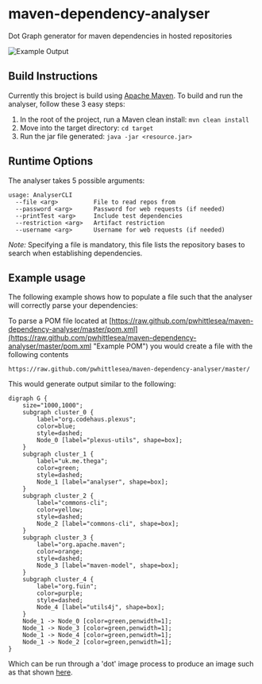 maven-dependency-analyser
=========================

Dot Graph generator for maven dependencies in hosted repositories

![Example Output](https://github-camo.global.ssl.fastly.net/f0f947fe53944c3d3dc7cffb5b311c3d0f75dab4/687474703a2f2f692e696d6775722e636f6d2f625a38643933502e706e67)

Build Instructions
------------------
Currently this broject is build using [Apache Maven](http://maven.apache.org/ "Maven Site"). To build and run the analyser, follow these 3 easy steps:

1. In the root of the project, run a Maven clean install: ``` mvn clean install ```
2. Move into the target directory: ``` cd target ```
3. Run the jar file generated: ``` java -jar <resource.jar> ```

Runtime Options
---------------

The analyser takes 5 possible arguments:  
```
usage: AnalyserCLI
  --file <arg>          File to read repos from
  --password <arg>      Password for web requests (if needed)
  --printTest <arg>     Include test dependencies
  --restriction <arg>   Artifact restriction
  --username <arg>      Username for web requests (if needed)
```  
*Note:* Specifying a file is mandatory, this file lists the repository bases to search when establishing dependencies.  

Example usage
-------------
The following example shows how to populate a file such that the analyser will correctly parse your dependencies:

To parse a POM file located at 
[https://raw.github.com/pwhittlesea/maven-dependency-analyser/master/pom.xml](https://raw.github.com/pwhittlesea/maven-dependency-analyser/master/pom.xml "Example POM")
you would create a file with the following contents
```
https://raw.github.com/pwhittlesea/maven-dependency-analyser/master/

```

This would generate output similar to the following:
```
digraph G {
    size="1000,1000";
    subgraph cluster_0 {
        label="org.codehaus.plexus";
        color=blue;
        style=dashed;
        Node_0 [label="plexus-utils", shape=box];
    }
    subgraph cluster_1 {
        label="uk.me.thega";
        color=green;
        style=dashed;
        Node_1 [label="analyser", shape=box];
    }
    subgraph cluster_2 {
        label="commons-cli";
        color=yellow;
        style=dashed;
        Node_2 [label="commons-cli", shape=box];
    }
    subgraph cluster_3 {
        label="org.apache.maven";
        color=orange;
        style=dashed;
        Node_3 [label="maven-model", shape=box];
    }
    subgraph cluster_4 {
        label="org.fuin";
        color=purple;
        style=dashed;
        Node_4 [label="utils4j", shape=box];
    }
    Node_1 -> Node_0 [color=green,penwidth=1];
    Node_1 -> Node_3 [color=green,penwidth=1];
    Node_1 -> Node_4 [color=green,penwidth=1];
    Node_1 -> Node_2 [color=green,penwidth=1];
}
```
Which can be run through a 'dot' image process to produce an image such as that shown [here](https://github-camo.global.ssl.fastly.net/f0f947fe53944c3d3dc7cffb5b311c3d0f75dab4/687474703a2f2f692e696d6775722e636f6d2f625a38643933502e706e67 "Dependency Graph").

